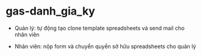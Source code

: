 # gas-danh_gia_ky
- Quản lý: tự động tạo clone template spreadsheets và send mail cho nhân viên

- Nhân viên: nộp form và chuyển quyền sở hữu spreadsheets cho quản lý 
